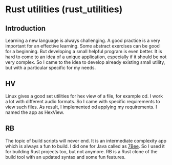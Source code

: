# Rust utilities (rust_utilities)

## Introduction

Learning a new language is always challenging. A good practice is a very important for an effective learning.
Some abstract exercises can be good for a beginning. But developing a small helpful program is even better.
It is hard to come to an idea of a unique application, especially if it should be not very complex. So I came to
the idea to develop already existing small utility, but with a particular specific for my needs.

## HV

Linux gives a good set utilities for hex view of a file, for example od. I work a lot with different audio formats.
So I came with specific requirements to view such files. As result, I implemented od applying my requirements.
I named the app as HexView.

## RB

The topic of build scripts will never end. It is an intermediate complexity app which is always a fun to build.
I did one for Java called as [7Bee](https://github.com/drogatkin/7Bee). So I used it for building Rust projects too,
but not anymore. RB is a Rust clone of the build tool with an updated syntax and some fun features.

